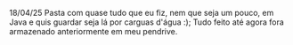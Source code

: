 18/04/25
Pasta com quase tudo que eu fiz, nem que seja um pouco, em Java e quis guardar seja lá por carguas d'água :);
Tudo feito até agora fora armazenado anteriormente em meu pendrive.

